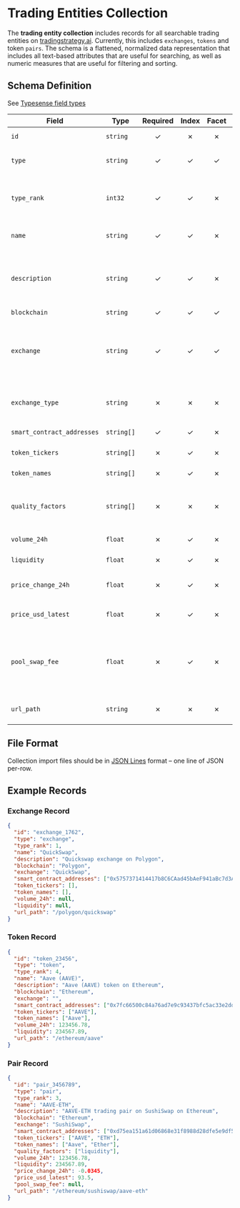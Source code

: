 # Trading Entities Collection

The **trading entity collection** includes records for all searchable trading entities on
[tradingstrategy.ai](https://tradingstrategy.ai). Currently, this includes `exchanges`, `tokens` and
token `pairs`. The schema is a flattened, normalized data representation that includes all
text-based attributes that are useful for searching, as well as numeric measures that are useful
for filtering and sorting.

## Schema Definition

See [Typesense field types](https://typesense.org/docs/0.22.2/api/collections.html#field-types)

| Field | Type | Required | Index | Facet | Details |
| ---   | ---  | :---:    | :---: | :---: | ---     |
| `id`                       | `string`   | ✓ | ✗ | ✗ | `exchange_1` \| `token_2345` \| `pair_45678` |
| `type`                     | `string`   | ✓ | ✓ | ✓ | `exchange` \| `token` \| `pair`<br>for faceting and possibly grouping results |
| `type_rank`                | `int32`    | ✓ | ✓ | ✗ | `exchange=1` \| `pair=3` \| `token=2`<br>for ranking; may not need this (depends how we rank and group results)|
| `name`                     | `string`   | ✓ | ✓ | ✗ | `exchange:` "QuickSwap" \| `token:` "Aave (AAVE)" \| `pair:` "AAVE-ETH" |
| `description`              | `string`   | ✓ | ✓ | ✗ | `exchange:` "QuickSwap on Polygon" \| `token:` "Aave (AAVE) token on Ethereum" \| `pair:` "AAVE-ETH trading pair on SushiSwap on Ethereum" |
| `blockchain`               | `string`   | ✓ | ✓ | ✓ | e.g., "polygon", "ethereum" |
| `exchange`                 | `string`   | ✓ | ✓ | ✓ | e.g., "Uniswap v2", "Sushiswap"<br>same as `name` for exchanges; set to `exchange.name` for pairs; set to `""` (empty string) for tokens |
| `exchange_type`            | `string`   | ✗ | ✗ | ✗ | e.g., "uniswap_v2", "uniswap_v2_incompatible"<br>set on exchanges and pairs; not set for tokens |
| `smart_contract_addresses` | `string[]` | ✓ | ✓ | ✗ | array of all indexable addresses for the type |
| `token_tickers`            | `string[]` | ✗ | ✓ | ✗ | array of all indexable token tickers for the type |
| `token_names`              | `string[]` | ✗ | ✓ | ✗ | array of all indexable token names for the type |
| `quality_factors`          | `string[]` | ✗ | ✗ | ✗ | array of factors used to identify "low quality" entities<br>current possible values: `liquidity` |
| `volume_24h`               | `float`    | ✗ | ✓ | ✗ | in USD; advanced search filtering / ranking |
| `liquidity`                | `float`    | ✗ | ✓ | ✗ | in USD; advanced search filtering / ranking |
| `price_change_24h`         | `float`    | ✗ | ✓ | ✗ | percent (expresed as decimal); secondary sort criterion for tokens & pairs |
| `price_usd_latest`         | `float`    | ✗ | ✓ | ✗ | in USD; not valuable for filtering / ranking - used for display only |
| `pool_swap_fee`            | `float`    | ✗ | ✓ | ✗ | percent (expressed as decimal); only applies to Uniswap V3 (or similar) pairs<br>current possible values: `0.0005` (`0.05%`), `0.003` (`0.3%`), `0.01` (1%) |
| `url_path`                 | `string`   | ✗ | ✗ | ✗ | path of entity on tradingstrategy.ai (not including URL base) |

## File Format

Collection import files should be in [JSON Lines](https://jsonlines.org) format – one line of JSON per-row.

## Example Records

### Exchange Record

```json
{
  "id": "exchange_1762",
  "type": "exchange",
  "type_rank": 1,
  "name": "QuickSwap",
  "description": "Quickswap exchange on Polygon",
  "blockchain": "Polygon",
  "exchange": "QuickSwap",
  "smart_contract_addresses": ["0x5757371414417b8C6CAad45bAeF941aBc7d3Ab32"],
  "token_tickers": [],
  "token_names": [],
  "volume_24h": null,
  "liquidity": null,
  "url_path": "/polygon/quickswap"
}
```

### Token Record

```json
{
  "id": "token_23456",
  "type": "token",
  "type_rank": 4,
  "name": "Aave (AAVE)",
  "description": "Aave (AAVE) token on Ethereum",
  "blockchain": "Ethereum",
  "exchange": "",
  "smart_contract_addresses": ["0x7fc66500c84a76ad7e9c93437bfc5ac33e2ddae9"],
  "token_tickers": ["AAVE"],
  "token_names": ["Aave"],
  "volume_24h": 123456.78,
  "liquidity": 234567.89,
  "url_path": "/ethereum/aave"
}
```

### Pair Record

```json
{
  "id": "pair_3456789",
  "type": "pair",
  "type_rank": 3,
  "name": "AAVE-ETH",
  "description": "AAVE-ETH trading pair on SushiSwap on Ethereum",
  "blockchain": "Ethereum",
  "exchange": "SushiSwap",
  "smart_contract_addresses": ["0xd75ea151a61d06868e31f8988d28dfe5e9df57b4", "0x7fc66500c84a76ad7e9c93437bfc5ac33e2ddae9", "0xc02aaa39b223fe8d0a0e5c4f27ead9083c756cc2"],
  "token_tickers": ["AAVE", "ETH"],
  "token_names": ["Aave", "Ether"],
  "quality_factors": ["liquidity"],
  "volume_24h": 123456.78,
  "liquidity": 234567.89,
  "price_change_24h": -0.0345,
  "price_usd_latest": 93.5,
  "pool_swap_fee": null,
  "url_path": "/ethereum/sushiswap/aave-eth"
}
```
